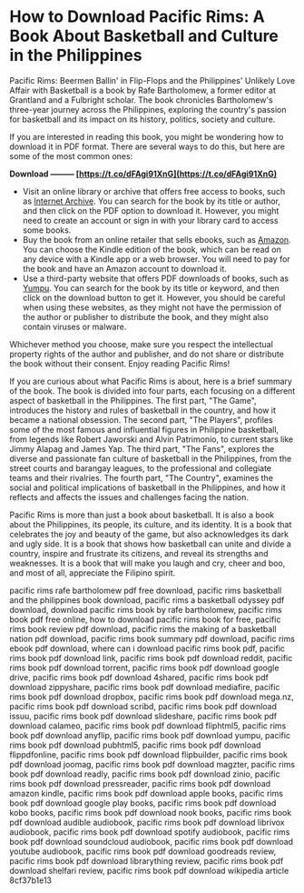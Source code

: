 # How to Download Pacific Rims: A Book About Basketball and Culture in the Philippines
 
Pacific Rims: Beermen Ballin' in Flip-Flops and the Philippines' Unlikely Love Affair with Basketball is a book by Rafe Bartholomew, a former editor at Grantland and a Fulbright scholar. The book chronicles Bartholomew's three-year journey across the Philippines, exploring the country's passion for basketball and its impact on its history, politics, society and culture.
 
If you are interested in reading this book, you might be wondering how to download it in PDF format. There are several ways to do this, but here are some of the most common ones:
 
**Download ——— [https://t.co/dFAgi91XnG](https://t.co/dFAgi91XnG)**


 
- Visit an online library or archive that offers free access to books, such as [Internet Archive](https://archive.org/details/pacificrimsbeerm0000bart). You can search for the book by its title or author, and then click on the PDF option to download it. However, you might need to create an account or sign in with your library card to access some books.
- Buy the book from an online retailer that sells ebooks, such as [Amazon](https://www.amazon.com/Pacific-Rims-Philippines-Unlikely-Basketball-ebook/dp/B003NX75F2). You can choose the Kindle edition of the book, which can be read on any device with a Kindle app or a web browser. You will need to pay for the book and have an Amazon account to download it.
- Use a third-party website that offers PDF downloads of books, such as [Yumpu](https://www.yumpu.com/en/document/view/64066827/get-pdf-pacific-rim-tales-from-year-zero-full-books). You can search for the book by its title or keyword, and then click on the download button to get it. However, you should be careful when using these websites, as they might not have the permission of the author or publisher to distribute the book, and they might also contain viruses or malware.

Whichever method you choose, make sure you respect the intellectual property rights of the author and publisher, and do not share or distribute the book without their consent. Enjoy reading Pacific Rims!
  
If you are curious about what Pacific Rims is about, here is a brief summary of the book. The book is divided into four parts, each focusing on a different aspect of basketball in the Philippines. The first part, "The Game", introduces the history and rules of basketball in the country, and how it became a national obsession. The second part, "The Players", profiles some of the most famous and influential figures in Philippine basketball, from legends like Robert Jaworski and Alvin Patrimonio, to current stars like Jimmy Alapag and James Yap. The third part, "The Fans", explores the diverse and passionate fan culture of basketball in the Philippines, from the street courts and barangay leagues, to the professional and collegiate teams and their rivalries. The fourth part, "The Country", examines the social and political implications of basketball in the Philippines, and how it reflects and affects the issues and challenges facing the nation.
 
Pacific Rims is more than just a book about basketball. It is also a book about the Philippines, its people, its culture, and its identity. It is a book that celebrates the joy and beauty of the game, but also acknowledges its dark and ugly side. It is a book that shows how basketball can unite and divide a country, inspire and frustrate its citizens, and reveal its strengths and weaknesses. It is a book that will make you laugh and cry, cheer and boo, and most of all, appreciate the Filipino spirit.
 
pacific rims rafe bartholomew pdf free download,  pacific rims basketball and the philippines book download,  pacific rims a basketball odyssey pdf download,  download pacific rims book by rafe bartholomew,  pacific rims book pdf free online,  how to download pacific rims book for free,  pacific rims book review pdf download,  pacific rims the making of a basketball nation pdf download,  pacific rims book summary pdf download,  pacific rims ebook pdf download,  where can i download pacific rims book pdf,  pacific rims book pdf download link,  pacific rims book pdf download reddit,  pacific rims book pdf download torrent,  pacific rims book pdf download google drive,  pacific rims book pdf download 4shared,  pacific rims book pdf download zippyshare,  pacific rims book pdf download mediafire,  pacific rims book pdf download dropbox,  pacific rims book pdf download mega.nz,  pacific rims book pdf download scribd,  pacific rims book pdf download issuu,  pacific rims book pdf download slideshare,  pacific rims book pdf download calameo,  pacific rims book pdf download fliphtml5,  pacific rims book pdf download anyflip,  pacific rims book pdf download yumpu,  pacific rims book pdf download pubhtml5,  pacific rims book pdf download flippdfonline,  pacific rims book pdf download flipbuilder,  pacific rims book pdf download joomag,  pacific rims book pdf download magzter,  pacific rims book pdf download readly,  pacific rims book pdf download zinio,  pacific rims book pdf download pressreader,  pacific rims book pdf download amazon kindle,  pacific rims book pdf download apple books,  pacific rims book pdf download google play books,  pacific rims book pdf download kobo books,  pacific rims book pdf download nook books,  pacific rims book pdf download audible audiobook,  pacific rims book pdf download librivox audiobook,  pacific rims book pdf download spotify audiobook,  pacific rims book pdf download soundcloud audiobook,  pacific rims book pdf download youtube audiobook,  pacific rims book pdf download goodreads review,  pacific rims book pdf download librarything review,  pacific rims book pdf download shelfari review,  pacific rims book pdf download wikipedia article
 8cf37b1e13
 

